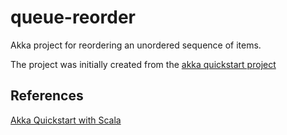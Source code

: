 # queue-reorder

Akka project for reordering an unordered sequence of items.

The project was initially created from the [ akka quickstart project ]( https://developer.lightbend.com/start/?group=akka&project=akka-quickstart-scala )

## References
[ Akka Quickstart with Scala ]( https://developer.lightbend.com/guides/akka-quickstart-scala )

